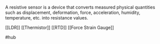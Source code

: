 A resistive sensor is a device that converts measured physical quantities such as displacement, deformation, force, acceleration, humidity, temperature, etc. into resistance values.

[[LDR]]
[[Thermistor]]
[[RTD]]
[[Force Strain Gauge]]

#hub
